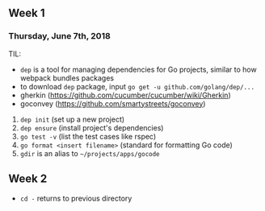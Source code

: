 ## Week 1

### Thursday, June 7th, 2018
TIL: 
- `dep` is a tool for managing dependencies for Go projects, similar to how webpack bundles packages
- to download `dep` package, input `go get -u github.com/golang/dep/...`
- gherkin (https://github.com/cucumber/cucumber/wiki/Gherkin)
- goconvey (https://github.com/smartystreets/goconvey)
1. `dep init` (set up a new project)
2. `dep ensure` (install project's dependencies)
3. `go test -v`  (list the test cases like rspec)
4. `go format <insert filename>` (standard for formatting Go code)
5. `gdir` is an alias to `~/projects/apps/gocode`


## Week 2
- `cd -` returns to previous directory